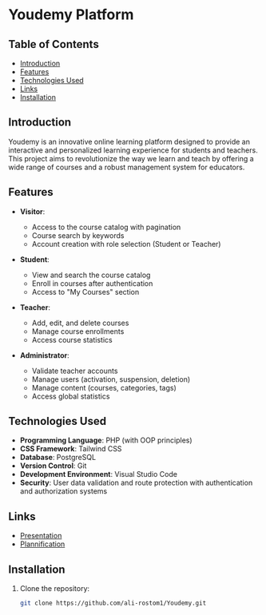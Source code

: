 # Youdemy Platform

## Table of Contents
- [Introduction](#introduction)
- [Features](#features)
- [Technologies Used](#technologies-used)
- [Links](#Links)
- [Installation](#installation)

## Introduction
Youdemy is an innovative online learning platform designed to provide an interactive and personalized learning experience for students and teachers. This project aims to revolutionize the way we learn and teach by offering a wide range of courses and a robust management system for educators.

## Features
- **Visitor**:
  - Access to the course catalog with pagination
  - Course search by keywords
  - Account creation with role selection (Student or Teacher)
  
- **Student**:
  - View and search the course catalog
  - Enroll in courses after authentication
  - Access to "My Courses" section
  
- **Teacher**:
  - Add, edit, and delete courses
  - Manage course enrollments
  - Access course statistics
  
- **Administrator**:
  - Validate teacher accounts
  - Manage users (activation, suspension, deletion)
  - Manage content (courses, categories, tags)
  - Access global statistics

## Technologies Used
- **Programming Language**: PHP (with OOP principles)
- **CSS Framework**: Tailwind CSS
- **Database**: PostgreSQL
- **Version Control**: Git
- **Development Environment**: Visual Studio Code
- **Security**: User data validation and route protection with authentication and authorization systems

## Links
- [Presentation](https://www.canva.com/design/DAGc0ZpTea4/78-JeA8FL9jsfy9gD4_yvw/edit?utm_content=DAGc0ZpTea4&utm_campaign=designshare&utm_medium=link2&utm_source=sharebutton)
- [Plannification](https://github.com/users/ali-rostom1/projects/8/views/1)

## Installation
1. Clone the repository:
   ```sh
   git clone https://github.com/ali-rostom1/Youdemy.git
